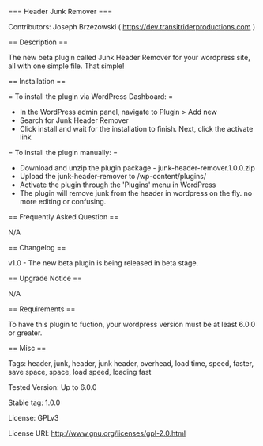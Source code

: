 === Header Junk Remover ===

Contributors: Joseph Brzezowski ( https://dev.transitriderproductions.com )


== Description ==


The new beta plugin called Junk Header Remover for your wordpress site, all with one simple file. That simple!


== Installation ==


= To install the plugin via WordPress Dashboard: =
* In the WordPress admin panel, navigate to Plugin > Add new
* Search for Junk Header Remover
* Click install and wait for the installation to finish. Next, click the activate link

= To install the plugin manually: =
* Download and unzip the plugin package - junk-header-remover.1.0.0.zip
* Upload the junk-header-remover to /wp-content/plugins/
* Activate the plugin through the 'Plugins' menu in WordPress
* The plugin will remove junk from the header in wordpress on the fly. no more editing or confusing.


== Frequently Asked Question ==

N/A


== Changelog ==

v1.0  - The new beta plugin is being released in beta stage.


== Upgrade Notice ==

N/A

== Requirements ==


To have this plugin to fuction, your wordpress version must be at least 6.0.0 or greater.


== Misc ==

Tags: header, junk, header, junk header, overhead, load time, speed, faster, save space, space, load speed, loading fast

Tested Version: Up to 6.0.0

Stable tag: 1.0.0

License: GPLv3

License URI: http://www.gnu.org/licenses/gpl-2.0.html
